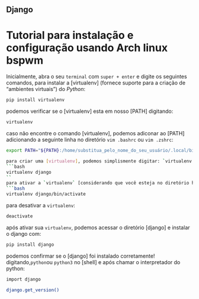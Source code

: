 ## Django

# Tutorial para instalação e configuração usando Arch linux bspwm

Inicialmente, abra o seu `terminal` com `super + enter` e digite os seguintes comandos, para instalar a [virtualenv] (fornece suporte para a criação de “ambientes virtuais”) do *Python*:
```bash
pip install virtualenv
```

podemos verificar se o [virtualenv] esta em nosso [PATH] digitando:
```bash
virtualenv
```

caso não encontre o comando [virtualenv], podemos adiconar ao [PATH] adicionando a seguinte linha no diretório `vim .bashrc` ou `vim .zshrc`:
```bash
export PATH="${PATH}:/home/substitua_pelo_nome_do_seu_usuário/.local/bin"

para criar uma [virtualenv], podemos simplismente digitar: `virtualenv e_um_nome_de_uma_venv, no meu caso irei criar com nome [django]:
```bash
virtualenv django
``
para ativar a `virtualenv` [considerando que você esteja no diretório home e sua virtualenv tenha sido criada no mesmo diretório]:
```bash
virtualenv django/bin/activate
```
para desativar a `virtualenv`:
```bash
deactivate
```

após ativar sua `virtualenv`, podemos acessar o diretório [django] e instalar o django com:
```bash
pip install django
```

podemos confirmar se o [django] foi instalado corretamente! digitando,`python`ou `python3` no [shell] e após chamar o interpretador do python:
```bash
import django

django.get_version()
```
